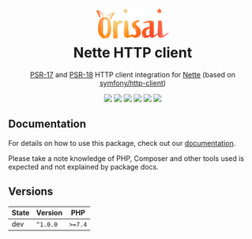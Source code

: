 <h1 align="center">
	<img src="https://github.com/orisai/.github/blob/main/images/repo_title.png" alt="Orisai"/>
	<br/>
	Nette HTTP client
</h1>

<p align="center">
     <a href="https://www.php-fig.org/psr/psr-17/">PSR-17</a> and <a href="https://www.php-fig.org/psr/psr-18/">PSR-18</a> HTTP client integration for <a href="https://nette.org">Nette</a> (based on <a href="https://symfony.com/doc/current/http_client.html">symfony/http-client</a>)
</p>

<p align=center>
  <a href="https://github.com/orisai/nette-http-client/actions?query=workflow%3Aci"><img src="https://github.com/orisai/nette-http-client/workflows/ci/badge.svg"></a>
  <a href="https://coveralls.io/r/orisai/nette-http-client"><img src="https://badgen.net/coveralls/c/github/orisai/nette-http-client/v1.x?cache=300"></a>
  <a href="https://dashboard.stryker-mutator.io/reports/github.com/orisai/nette-http-client/v1.x"><img src="https://badge.stryker-mutator.io/github.com/orisai/nette-http-client/v1.x"></a>
  <a href="https://packagist.org/packages/orisai/nette-http-client"><img src="https://badgen.net/packagist/dt/orisai/nette-http-client?cache=3600"></a>
  <a href="https://packagist.org/packages/orisai/nette-http-client"><img src="https://badgen.net/packagist/v/orisai/nette-http-client?cache=3600"></a>
  <a href="https://choosealicense.com/licenses/mpl-2.0/"><img src="https://badgen.net/badge/license/MPL-2.0/blue?cache=3600"></a>
<p>

## Documentation

For details on how to use this package, check out our [documentation](docs/README.md).

Please take a note knowledge of PHP, Composer and other tools used is expected and not explained by package docs.

## Versions

| State  | Version      | PHP     |
|--------|--------------|---------|
| dev    | `^1.0.0`     | `>=7.4` |
